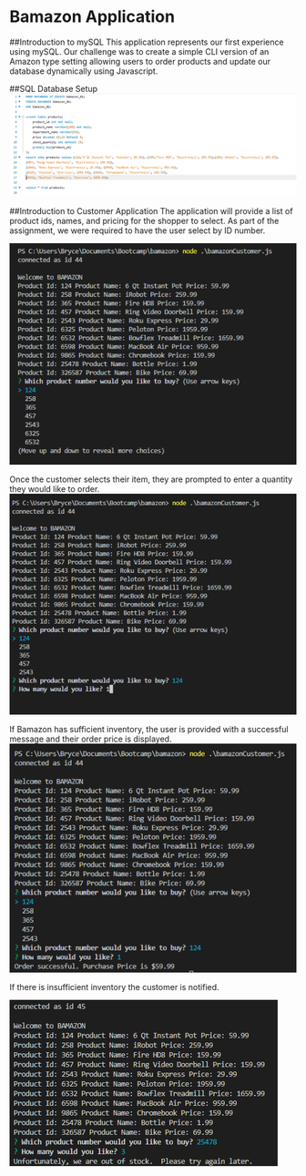 # Bamazon Application


##Introduction to mySQL
This application represents our first experience using mySQL.  Our challenge was to create a simple CLI version of an Amazon type setting allowing users to order products and update our database dynamically using Javascript.

##SQL Database Setup
![sql setup code](./images/sql.PNG)

##Introduction to Customer Application
The application will provide a list of product ids, names, and pricing for the shopper to select.  As part of the assignment, we were required to have the user select by ID number.

![First customer screen](./images/customer1.PNG)

Once the customer selects their item, they are prompted to enter a quantity they would like to order.
![Second customer screen](./images/customer2.PNG)

If Bamazon has sufficient inventory, the user is provided with a successful message and their order price is displayed.
![Confirmation message](/images/customer3.PNG)

If there is insufficient inventory the customer is notified.

![Out of stock message](/images/customer4.PNG)

